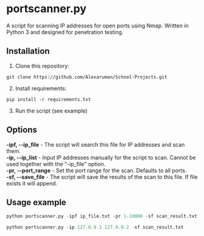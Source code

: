# portscanner.py
A script for scanning IP addresses for open ports using Nmap. Written in Python 3 and designed for penetration testing.

## Installation
1. Clone this repository:

```git clone https://github.com/Alexaruman/School-Projects.git```

2. Install requirements:

```pip install -r requirements.txt```

3. Run the script (see example)

## Options
**-ipf, --ip_file** - The script will search this file for IP addresses and scan them.  
**-ip, --ip_list** - Input IP addresses manually for the script to scan. Cannot be used together with the "-ip_file" option.  
**-pr, --port_range** - Set the port range for the scan. Defaults to all ports.  
**-sf, --save_file** - The script will save the results of the scan to this file. If file exists it will append.

## Usage example
```python
python portscanner.py -ipf ip_file.txt -pr 1-10000 -sf scan_result.txt
```
```python
python portscanner.py -ip 127.0.0.1 127.0.0.2 -sf scan_result.txt
```
